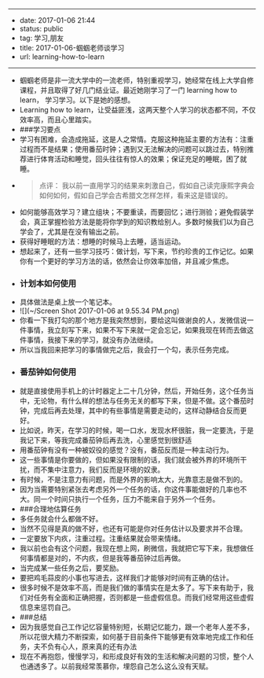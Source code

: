 - --
- date: 2017-01-06 21:44
- status: public
- tag: 学习,朋友
- title: 2017-01-06-蝈蝈老师谈学习
- url: learning-how-to-learn
- --
- 蝈蝈老师是非一流大学中的一流老师，特别重视学习，她经常在线上大学自修课程，并且取得了好几门结业证。最近她刚学习了一门 learning how to learn， 学习学习。以下是她的感想。
- Learning how to learn，让受益匪浅，这两天整个人学习的状态都不同，不仅效率高，而且心里踏实。
- ###学习要点
- 学习有困难，会造成拖延，这是人之常情。克服这种拖延主要的方法有：注重过程而不是结果；使用番茄时钟；遇到又无法解决的问题可以跳过去，特别推荐进行体育活动和睡觉，回头往往有惊人的效果；保证充足的睡眠，困了就睡。
- > 点评： 我以前一直用学习的结果来刺激自己，假如自己读完康熙字典会如何如何，假如自己学会古希腊文怎样怎样，看来这是错误的。
- 如何能够高效学习？建立组块；不要重读，而要回忆；进行测验；避免假装学会，真正掌握检验方法是能将你学到的知识教给别人。多数时候我们以为自己学会了，尤其是在没有输出之前。
- 获得好睡眠的方法：想睡的时候马上去睡，适当运动。
- 想起来了，还有一些学习技巧：做计划，写下来，节约珍贵的工作记忆。如果你有一个更好的学习方法的话，依然会让你效率加倍，并且减少焦虑。
- ### 计划本如何使用
- 具体做法是桌上放一个笔记本。
- ![](~/Screen Shot 2017-01-06 at 9.55.34 PM.png)
- 你看一下我打勾的那个地方是我突然想到，要给这叫做谢良的人，发微信说一件事情，我立刻写下来，如果不写下来就一定会忘记，如果我现在转而去做这件事情，我接下来的学习，就没有办法继续。
- 所以当我回来把学习的事情做完之后，我会打一个勾，表示任务完成。
- ### 番茄钟如何使用
- 就是直接使用手机上的计时器定上二十几分钟，然后，开始任务，这个任务当中，无论物，有什么样的想法与任务无关的都写下来，但是不做。这个番茄时钟，完成后再去处理，其中的有些事情是需要走动的，这样动静结合反而更好。
- 比如说，昨天，在学习的时候，喝一口水，发现水杯很脏，我一定要洗，于是我记下来，等我完成番茄钟后再去洗，心里感觉到很舒适
- 用番茄钟有没有一种被奴役的感觉？没有，番茄反而是一种主动行为。
- 这一些事情是你要做的，但如果没有限制的话，我们就会被外界的环境所干扰，而不集中注意力，我们反而是环境的奴隶。
- 有时候，不是注意力有问题，而是外界的影响太大，光靠意志是做不到的。
- 因为当需要特别紧张去考虑另外一个任务的话，你这件事能做好的几率也不大。同一个时间只执行一个任务，压力不能来自于另外一个任务。
- ###合理地估算任务
- 多任务就会什么都做不好。
- 当然不见得是真的做不好，也还有可能是你对任务估计以及要求并不合理。
- 一定要放下内疚，注重过程。注重结果就会带来情绪。
- 我以前也会有这个问题，我现在想上网，刷微信，我就把它写下来，我想做任何事情都是对的，不内疚，但是我等番茄钟过后再做。
- 当完成某一些任务之后，要奖励。
- 要把鸡毛蒜皮的小事也写进去，这样我们才能够对时间有正确的估计。
- 很多时候不是效率不高，而是我们做的事情实在是太多了。写下来有助于，我们对任务有全面和正确把握，否则都是一些虚假信息。而我们经常用这些虚假信息来惩罚自己。
- ###总结
- 因为我感觉自己工作记忆容量特别短，长期记忆能力，跟一个老年人差不多，所以花很大精力不断探索，如何基于目前条件下能够更有效率地完成工作和任务，夫不负有心人，原来真的还有办法
- 现在不再抱怨，慢慢学习，和形成良好有效的生活和解决问题的习惯，整个人也通透多了。以前我经常羡慕你，埋怨自己怎么这么没有天赋。
